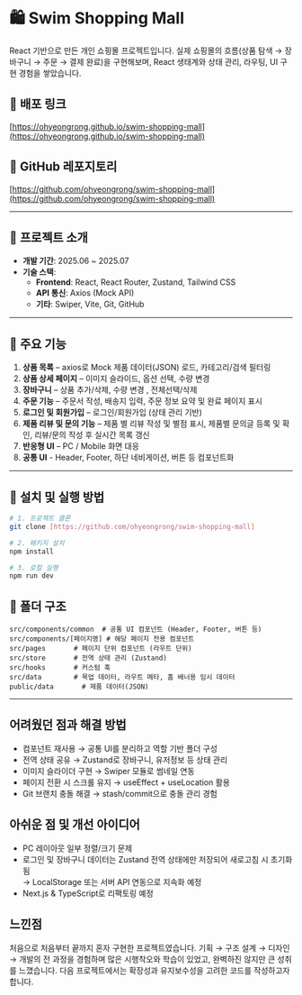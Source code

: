 # 🛍️ Swim Shopping Mall

React 기반으로 만든 개인 쇼핑몰 프로젝트입니다.
실제 쇼핑몰의 흐름(상품 탐색 → 장바구니 → 주문 → 결제 완료)을 구현해보며, 
React 생태계와 상태 관리, 라우팅, UI 구현 경험을 쌓았습니다.

## 🔗 배포 링크
[https://ohyeongrong.github.io/swim-shopping-mall](https://ohyeongrong.github.io/swim-shopping-mall)

## 📂 GitHub 레포지토리
[https://github.com/ohyeongrong/swim-shopping-mall](https://github.com/ohyeongrong/swim-shopping-mall)

---

## 📌 프로젝트 소개
- **개발 기간**: 2025.06 ~ 2025.07
- **기술 스택**:  
  - **Frontend**: React, React Router, Zustand, Tailwind CSS
  - **API 통신**: Axios (Mock API)
  - **기타**: Swiper, Vite, Git, GitHub

---

## 🔹 주요 기능
1. **상품 목록** – axios로 Mock 제품 데이터(JSON) 로드, 카테고리/검색 필터링
2. **상품 상세 페이지** – 이미지 슬라이드, 옵션 선택, 수량 변경
3. **장바구니** – 상품 추가/삭제, 수량 변경 , 전체선택/삭제
4. **주문 기능** – 주문서 작성, 배송지 입력, 주문 정보 요약 및 완료 페이지 표시  
5. **로그인 및 회원가입** – 로그인/회원가입 (상태 관리 기반) 
6. **제품 리뷰 및 문의 기능** – 제품 별 리뷰 작성 및 별점 표시, 제품별 문의글 등록 및 확인, 리뷰/문의 작성 후 실시간 목록 갱신
7. **반응형 UI** – PC / Mobile 화면 대응
8. **공통 UI** - Header, Footer, 하단 네비게이션, 버튼 등 컴포넌트화

---

## 🚀 설치 및 실행 방법

```bash
# 1. 프로젝트 클론
git clone [https://github.com/ohyeongrong/swim-shopping-mall]

# 2. 패키지 설치
npm install

# 3. 로컬 실행
npm run dev

```

## 📂 폴더 구조

```
src/components/common  # 공통 UI 컴포넌트 (Header, Footer, 버튼 등)
src/components/[페이지명] # 해당 페이지 전용 컴포넌트
src/pages       # 페이지 단위 컴포넌트 (라우트 단위)
src/store       # 전역 상태 관리 (Zustand)
src/hooks       # 커스텀 훅
src/data        # 목업 데이터, 라우트 메타, 홈 배너용 임시 데이터
public/data       # 제품 데이터(JSON)

```

---

## 어려웠던 점과 해결 방법
- 컴포넌트 재사용 → 공통 UI를 분리하고 역할 기반 폴더 구성
- 전역 상태 공유 → Zustand로 장바구니, 유저정보 등 상태 관리
- 이미지 슬라이더 구현 → Swiper 모듈로 썸네일 연동
- 페이지 전환 시 스크롤 유지 → useEffect + useLocation 활용
- Git 브랜치 충돌 해결 → stash/commit으로 충돌 관리 경험

## 아쉬운 점 및 개선 아이디어
- PC 레이아웃 일부 정렬/크기 문제
- 로그인 및 장바구니 데이터는 Zustand 전역 상태에만 저장되어 새로고침 시 초기화됨  
  → LocalStorage 또는 서버 API 연동으로 지속화 예정
- Next.js & TypeScript로 리팩토링 예정


## 느낀점
처음으로 처음부터 끝까지 혼자 구현한 프로젝트였습니다.
기획 → 구조 설계 → 디자인 → 개발의 전 과정을 경험하며
많은 시행착오와 학습이 있었고, 완벽하진 않지만 큰 성취를 느꼈습니다.
다음 프로젝트에서는 확장성과 유지보수성을 고려한 코드를 작성하고자 합니다.
